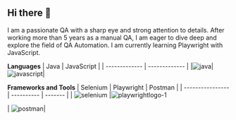 ## Hi there 👋

<!--
**mtsonkova/mtsonkova** is a ✨ _special_ ✨ repository because its `README.md` (this file) appears on your GitHub profile.

Here are some ideas to get you started:

- 🔭 I’m currently working on ...
- 🌱 I’m currently learning ...
- 👯 I’m looking to collaborate on ...
- 🤔 I’m looking for help with ...
- 💬 Ask me about ...
- 📫 How to reach me: ...
- 😄 Pronouns: ...
- ⚡ Fun fact: ...
-->

I am a passionate QA with a sharp eye and strong attention to details. After working more than 5 years as a manual QA, I am eager to dive deep and explore the field of QA Automation. I am currently learning Playwright with JavaScript. 

**Languages**
| Java          | JavaScript |
| ------------- | ------------- |
|![java](https://github.com/user-attachments/assets/b8ac74d0-fde6-4e6c-9c27-c5a416d44f09)|![javascript](https://github.com/user-attachments/assets/b6964575-2534-4d3b-b1db-0abc45b83a35)|

**Frameworks and Tools**
| Selenium         | Playwright | Postman |
| ---------------- | ---------- | ------- |
| ![selenium](https://github.com/user-attachments/assets/b4254216-5583-45e3-975f-ca6cf186e261) |![playwrightlogo-1](https://github.com/user-attachments/assets/af591329-4dd0-4960-b7c6-e0bf982c7fc9)

| ![postman](https://github.com/user-attachments/assets/099b455f-1d53-4016-b6b4-6ecd39ec3666)|


